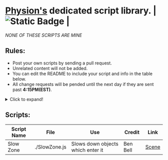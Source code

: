 
# [Physion's](https://app.physion.net) dedicated script library.  |  ![Static Badge](https://img.shields.io/badge/Status%3A-Available-brightgreen?style=flat-square) |  
_NONE OF THESE SCRIPTS ARE MINE_  

## Rules:  
- Post your own scripts by sending a pull request.
- Unrelated content will not be added.
- You can edit the README to include your script and info in the table below.
- All change requests will be pended until the next day if they are sent past **4:15PM(EST)**.

<details> <summary>Click to expand!</summary> **Item 1:** Description for item 1. **Item 2:** Description for item 2. **Item 3:** Description for item 3. </details>

## Scripts:

| Script Name | File         | Use                         | Credit                       | Link              |
|-------------|--------------|-----------------------------|----------------------------|---------------------|
| Slow Zone   | ./SlowZone.js  | Slows down objects which enter it | Ben Bell | [Scene](https://app.physion.net/scenes/slowzone-script)|

